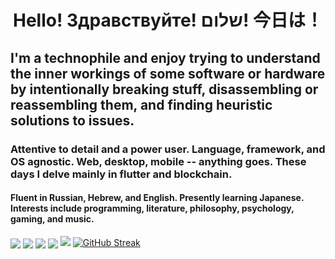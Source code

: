 <h1 align="center">Hello! Здравствуйте! שלום! 今日は！</h1>

<h2>I'm a technophile and enjoy trying to understand the inner workings of some software or hardware by intentionally breaking stuff, disassembling or reassembling them, and finding heuristic solutions to issues.</h2>

<h3>Attentive to detail and a power user. Language, framework, and OS agnostic. Web, desktop, mobile -- anything goes. These days I delve mainly in flutter and blockchain.</h3>

<h4>Fluent in Russian, Hebrew, and English. Presently learning Japanese. Interests include programming, literature, philosophy, psychology, gaming, and music.</h4>

<a href="https://noga.dev"><img align="center" src="https://github-readme-stats.vercel.app/api?username=agondev&show_icons=true&include_all_commits=true&theme=radical" /></a>
<a href="https://noga.dev"><img align="center" src="https://github-readme-stats.vercel.app/api/top-langs/?username=agondev&theme=merko&layout=compact" /></a>
<a href="https://wakatime.com/@Agon"><img align="center" src="https://github-readme-stats.vercel.app/api/wakatime?username=Agon&theme=tokyonight" /></a>
<a href="https://stackoverflow.com/users/1018172/agon-noga"><img align="center" src="https://github-readme-stackoverflow.vercel.app/?userID=1018172&theme=dark" /></a>
![](https://komarev.com/ghpvc/?username=agondev&style=flat-square&label=👀&color=000000)
[![GitHub Streak](https://github-readme-streak-stats.herokuapp.com/?user=agondev&theme=dark)](https://noga.dev)
